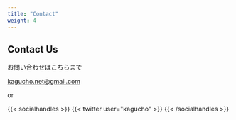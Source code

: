 ```yaml
---
title: "Contact"
weight: 4
---
```


## Contact Us

お問い合わせはこちらまで

kagucho.net@gmail.com

or

{{< socialhandles >}}
    {{< twitter user="kagucho" >}}
{{< /socialhandles >}}

